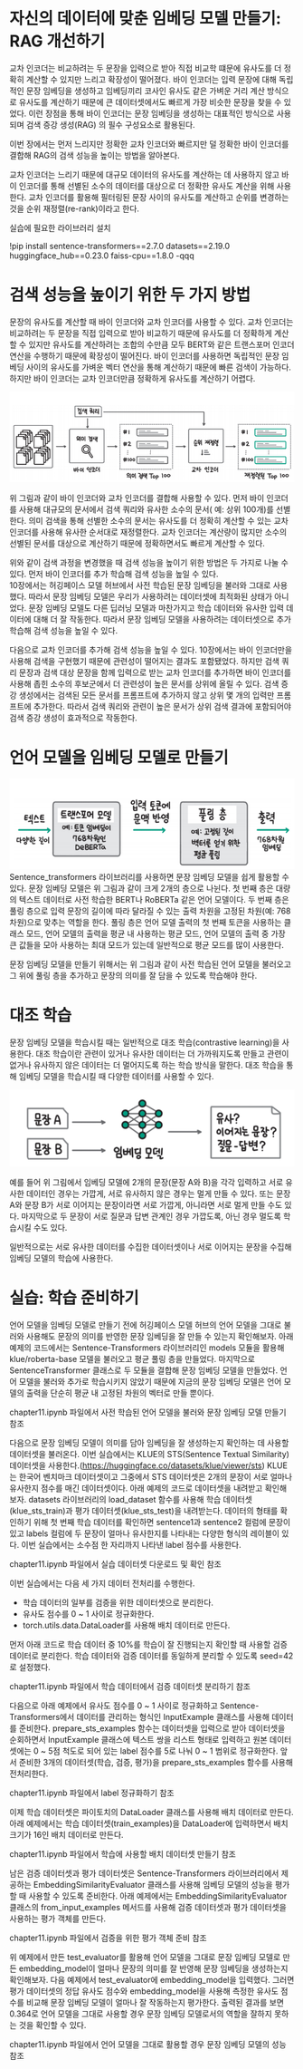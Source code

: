 # **자신의 데이터에 맞춘 임베딩 모델 만들기: RAG 개선하기**  
교차 인코더는 비교하려는 두 문장을 입력으로 받아 직접 비교학 떄문에 유사도를 더 정확히 계산할 수 있지만 느리고 확장성이 떨어졌다. 바이 인코더는 
입력 문장에 대해 독립적인 문장 임베딩을 생성하고 임베딩끼리 코사인 유사도 같은 가벼운 거리 계산 방식으로 유사도를 계산하기 때문에 큰 데이터셋에서도 
빠르게 가장 비슷한 문장을 찾을 수 있었다. 이런 장점을 통해 바이 인코더는 문장 임베딩을 생성하는 대표적인 방식으로 사용되며 검색 증강 생성(RAG)
의 필수 구성요소로 활용된다.  
  
이번 장에서는 먼저 느리지만 정확한 교차 인코더와 빠르지만 덜 정확한 바이 인코더를 결합해 RAG의 검색 성능을 높이는 방법을 알아본다.  
  
교차 인코더는 느리기 때문에 대규모 데이터의 유사도를 계산하는 데 사용하지 않고 바이 인코더를 통해 선별된 소수의 데이터를 대상으로 더 정확한 
유사도 계산을 위해 사용한다. 교차 인코더를 활용해 필터링된 문장 사이의 유사도를 계산하고 순위를 변경하는 것을 순위 재정렬(re-rank)이라고 한다. 
  
실습에 필요한 라이브러리 설치  

!pip install sentence-transformers==2.7.0 datasets==2.19.0 huggingface_hub==0.23.0 faiss-cpu==1.8.0 -qqq  
  
# **검색 성능을 높이기 위한 두 가지 방법**  
문장의 유사도를 계산할 때 바이 인코더와 교차 인코더를 사용할 수 있다. 교차 인코더는 비교하려는 두 문장을 직접 입력으로 받아 비교하기 때문에 
유사도를 더 정확하게 계산할 수 있지만 유사도를 계산하려는 조합의 수만큼 모두 BERT와 같은 트랜스포머 인코더 연산을 수행하기 때문에 확장성이 
떨어진다. 바이 인코더를 사용하면 독립적인 문장 임베딩 사이의 유사도를 가벼운 벡터 연산을 통해 계산하기 때문에 빠른 검색이 가능하다. 하지만 
바이 인코더는 교차 인코더만큼 정확하게 유사도를 계산하기 어렵다.  
  
![img.png](image/img.png)  
  
위 그림과 같이 바이 인코더와 교차 인코더를 결합해 사용할 수 있다. 먼저 바이 인코더를 사용해 대규모의 문서에서 검색 쿼리와 유사한 소수의 문서(
예: 상위 100개)를 선별한다. 의미 검색을 통해 선별한 소수의 문서는 유사도를 더 정확히 계산할 수 있는 교차 인코더를 사용해 유사한 순서대로 재정렬한다. 
교차 인코더는 계산량이 많지만 소수의 선별된 문서를 대상으로 계산하기 때문에 정확하면서도 빠르게 계산할 수 있다.  
  
위와 같이 검색 과정을 변경했을 때 검색 성능을 높이기 위한 방법은 두 가지로 나눌 수 있다. 먼저 바이 인코더를 추가 학습해 검색 성능을 높일 수 있다.  
10장에서는 허깅페이스 모델 허브에서 사전 학습된 문장 임베딩을 불러와 그대로 사용했다. 따라서 문장 임베딩 모델은 우리가 사용하려는 데이터셋에 
최적화된 상태가 아니었다. 문장 임베딩 모델도 다른 딥러닝 모델과 마찬가지고 학습 데이터와 유사한 입력 데이터에 대해 더 잘 작동한다. 따라서 
문장 임베딩 모델을 사용하려는 데이터셋으로 추가 학습해 검색 성능을 높일 수 있다.  
  
다음으로 교차 인코더를 추가해 검색 성능을 높일 수 있다. 10장에서는 바이 인코더만을 사용해 검색을 구현했기 때문에 관련성이 떨어지는 결과도 포함됐었다. 
하지만 검색 쿼리 문장과 검색 대상 문장을 함께 입력으로 받는 교차 인코더를 추가하면 바이 인코더를 사용해 좁힌 소수의 후보군에서 더 관련성이 높은 
문서를 상위에 올릴 수 있다. 검색 증강 생성에서는 검색된 모든 문서를 프롬프트에 추가하지 않고 상위 몇 개의 입력만 프롬프트에 추가한다. 따라서 
검색 쿼리와 관련이 높은 문서가 상위 검색 결과에 포함되어야 검색 증강 생성이 효과적으로 작동한다.  
  
# **언어 모델을 임베딩 모델로 만들기**  
![img.png](image/img2.png)  
Sentence_transformers 라이브러리를 사용하면 문장 임베딩 모델을 쉽게 활용할 수 있다. 문장 임베딩 모델은 위 그림과 같이 크게 2개의 층으로 
나뉜다. 첫 번째 층은 대량의 텍스트 데이터로 사전 학습한 BERT나 RoBERTa 같은 언어 모델이다. 두 번째 층은 풀링 층으로 입력 문장의 길이에 따라 
달라질 수 있는 출력 차원을 고정된 차원(예: 768차원)으로 맞추는 역할을 한다. 풀링 층은 언어 모델 출력의 첫 번째 토큰을 사용하는 클래스 모드, 
언어 모델의 출력을 평균 내 사용하는 평균 모드, 언어 모델의 출력 중 가장 큰 값들을 모아 사용하는 최대 모드가 있는데 일반적으로 평균 모드를 많이 
사용한다.  
  
문장 임베딩 모델을 만들기 위해서는 위 그림과 같이 사전 학습된 언어 모델을 불러오고 그 위에 풀링 층을 추가하고 문장의 의미를 잘 담을 수 있도록 
학습해야 한다.  
  
# **대조 학습**  
문장 임베딩 모델을 학습시킬 때는 일반적으로 대조 학습(contrastive learning)을 사용한다. 대조 학습이란 관련이 있거나 유사한 데이터는 더 
가까워지도록 만들고 관련이 없거나 유사하지 않은 데이터는 더 멀어지도록 하는 학습 방식을 말한다. 대조 학습을 통해 임베딩 모델을 학습시킬 때 
다양한 데이터를 사용할 수 있다.  
  
![img.png](image/img3.png)  
  
예를 들어 위 그림에서 임베딩 모델에 2개의 문장(문장 A와 B)을 각각 입력하고 서로 유사한 데이터인 경우는 가깝게, 서로 유사하지 않은 경우는 멀게 
만들 수 있다. 또는 문장 A와 문장 B가 서로 이어지는 문장이라면 서로 가깝게, 아니라면 서로 멀게 만들 수도 있다. 마지막으로 두 문장이 서로 질문과 
답변 관계인 경우 가깝도록, 아닌 경우 멀도록 학습시킬 수도 있다.  
  
일반적으로는 서로 유사한 데이터를 수집한 데이터셋이나 서로 이어지는 문장을 수집해 임베딩 모델의 학습에 사용한다.  
  
# **실습: 학습 준비하기**  
언어 모델을 임베딩 모델로 만들기 전에 허깅페이스 모델 허브의 언어 모델을 그대로 불러와 사용해도 문장의 의미를 반영한 문장 임베딩을 잘 만들 수 
있는지 확인해보자. 아래 예제의 코드에서는 Sentence-Transformers 라이브러리인 models 모듈을 활용해 klue/roberta-base 모델을 불러오고 
평균 풀링 층을 만들었다. 마지막으로 SentenceTransformer 클래스로 두 모듈을 결합해 문장 임베딩 모델을 만들었다. 언어 모델을 불러와 추가로 
학습시키지 않았기 때문에 지금의 문장 임베딩 모델은 언어 모델의 출력을 단순히 평균 내 고정된 차원의 벡터로 만들 뿐이다.  
  
chapter11.ipynb 파일에서 사전 학습된 언어 모델을 불러와 문장 임베딩 모델 만들기 참조  
  
다음으로 문장 임베딩 모델이 의미를 담아 임베딩을 잘 생성하는지 확인하는 데 사용할 데이터셋을 불러온다. 이번 실습에서는 KLUE의 STS(Sentence Textual
 Similarity)데이터셋을 사용한다.(https://huggingface.co/datasets/klue/viewer/sts) KLUE는 한국어 벤치마크 데이터셋이고 그중에서 STS 데이터셋은 
2개의 문장이 서로 얼마나 유사한지 점수를 매긴 데이터셋이다. 아래 예제의 코드로 데이터셋을 내려받고 확인해 보자. datasets 라이브러리의 load_dataset 
함수를 사용해 학습 데이터셋(klue_sts_train)과 평가 데이터셋(klue_sts_test)을 내려받는다. 데이터의 형태를 확인하기 위해 첫 번째 학습 데이터를 
확인하면 sentence1과 sentence2 컬럼에 문장이 있고 labels 컬럼에 두 문장이 얼마나 유사한지를 나타내는 다양한 형식의 레이블이 있다. 이번 실습에서는 
소수점 한 자리까지 나타낸 label 점수를 사용한다.  
  
chapter11.ipynb 파일에서 실습 데이터셋 다운로드 및 확인 참조  
  
이번 실습에서는 다음 세 가지 데이터 전처리를 수행한다.  
  
- 학습 데이터의 일부를 검증을 위한 데이터셋으로 분리한다.  
- 유사도 점수를 0 ~ 1 사이로 정규화한다.  
- torch.utils.data.DataLoader를 사용해 배치 데이터로 만든다.  
  
먼저 아래 코드로 학습 데이터 중 10%를 학습이 잘 진행되는지 확인할 때 사용할 검증 데이터로 분리한다. 학습 데이터와 검증 데이터를 동일하게 분리할 
수 있도록 seed=42로 설정했다.  
  
chapter11.ipynb 파일에서 학습 데이터에서 검증 데이터셋 분리하기 참조  
  
다음으로 아래 예제에서 유사도 점수를 0 ~ 1 사이로 정규화하고 Sentence-Transformers에서 데이터를 관리하는 형식인 InputExample 클래스를 사용해 
데이터를 준비한다. prepare_sts_examples 함수는 데이터셋을 입력으로 받아 데이터셋을 순회하면서 InputExample 클래스에 텍스트 쌍을 리스트 
형태로 입력하고 원본 데이터셋에는 0 ~ 5점 척도로 되어 있는 label 점수를 5로 나눠 0 ~ 1 범위로 정규화한다. 앞서 준비한 3개의 데이터셋(학습, 
검증, 평가)을 prepare_sts_examples 함수를 사용해 전처리한다.  
  
chapter11.ipynb 파일에서 label 정규화하기 참조  
  
이제 학습 데이터셋은 파이토치의 DataLoader 클래스를 사용해 배치 데이터로 만든다. 아래 예제에서는 학습 데이터셋(train_examples)을 DataLoader에 
입력하면서 배치 크기가 16인 배치 데이터로 만든다.  
  
chapter11.ipynb 파일에서 학습에 사용할 배치 데이터셋 만들기 참조  
  
남은 검증 데이터셋과 평가 데이터셋은 Sentence-Transformers 라이브러리에서 제공하는 EmbeddingSimilarityEvaluator 클래스를 사용해 임베딩 모델의 
성능을 평가할 때 사용할 수 있도록 준비한다. 아래 예제에서는 EmbeddingSimilarityEvaluator 클래스의 from_input_examples 메서드를 사용해 
검증 데이터셋과 평가 데이터셋을 사용하는 평가 객체를 만든다.  
  
chapter11.ipynb 파일에서 검증을 위한 평가 객체 준비 참조  
  
위 예제에서 만든 test_evaluator를 활용해 언어 모델을 그대로 문장 임베딩 모델로 만든 embedding_model이 얼마나 문장의 의미를 잘 반영해 문장 
임베딩을 생성하는지 확인해보자. 다음 예제에서 test_evaluator에 embedding_model을 입력했다. 그러면 평가 데이터셋의 정답 유사도 점수와 embedding_model을 
사용해 측정한 유사도 점수를 비교해 문장 임베딩 모델이 얼마나 잘 작동하는지 평가한다. 출력된 결과를 보면 0.364로 언어 모델을 그대로 사용할 경우 
문장 임베딩 모델로서의 역할을 잘하지 못하는 것을 확인할 수 있다.  

chapter11.ipynb 파일에서 언어 모델을 그대로 활용할 경우 문장 임베딩 모델의 성능 참조  
  
